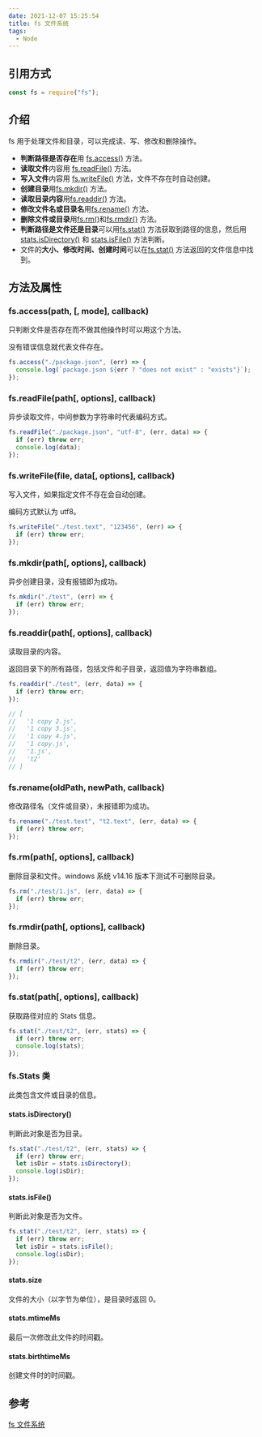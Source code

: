 ```yaml
---
date: 2021-12-07 15:25:54
title: fs 文件系统
tags:
  - Node
---
```


## 引用方式

```js
const fs = require("fs");
```

## 介绍

fs 用于处理文件和目录，可以完成读、写、修改和删除操作。

- **判断路径是否存在**用 [fs.access()](#fsaccesspath-mode-callback) 方法。
- **读取文件**内容用 [fs.readFile()](#fsreadfilepath-options-callback) 方法。
- **写入文件**内容用 [fs.writeFile()](#fswritefilefile-data-options-callback) 方法，文件不存在时自动创建。
- **创建目录**用[fs.mkdir()](#fsmkdirpath-options-callback) 方法。
- **读取目录内容**用[fs.readdir()](#fsreaddirpath-options-callback) 方法。
- **修改文件名或目录名**用[fs.rename()](#fsrenameoldpath-newpath-callback) 方法。
- **删除文件或目录**用[fs.rm()](#fsrmpath-options-callback)和[fs.rmdir()](#fsrmdirpath-options-callback) 方法。
- **判断路径是文件还是目录**可以用[fs.stat()](#fsstatpath-options-callback) 方法获取到路径的信息，然后用[stats.isDirectory()](#statsisdirectory) 和 [stats.isFile()](#statsisfile) 方法判断。
- 文件的**大小、修改时间、创建时间**可以在[fs.stat()](#fsstatpath-options-callback) 方法返回的文件信息中找到。

## 方法及属性

### fs.access(path, [, mode], callback)

只判断文件是否存在而不做其他操作时可以用这个方法。

没有错误信息就代表文件存在。

```js
fs.access("./package.json", (err) => {
  console.log(`package.json ${err ? "does not exist" : "exists"}`);
});
```

### fs.readFile(path[, options], callback)

异步读取文件，中间参数为字符串时代表编码方式。

```js
fs.readFile("./package.json", "utf-8", (err, data) => {
  if (err) throw err;
  console.log(data);
});
```

### fs.writeFile(file, data[, options], callback)

写入文件，如果指定文件不存在会自动创建。

编码方式默认为 utf8。

```js
fs.writeFile("./test.text", "123456", (err) => {
  if (err) throw err;
});
```

### fs.mkdir(path[, options], callback)

异步创建目录，没有报错即为成功。

```js
fs.mkdir("./test", (err) => {
  if (err) throw err;
});
```

### fs.readdir(path[, options], callback)

读取目录的内容。

返回目录下的所有路径，包括文件和子目录，返回值为字符串数组。

```js
fs.readdir("./test", (err, data) => {
  if (err) throw err;
});

// [
//   '1 copy 2.js',
//   '1 copy 3.js',
//   '1 copy 4.js',
//   '1 copy.js',
//   '1.js',
//   't2'
// ]
```

### fs.rename(oldPath, newPath, callback)

修改路径名（文件或目录），未报错即为成功。

```js
fs.rename("./test.text", "t2.text", (err, data) => {
  if (err) throw err;
});
```

### fs.rm(path[, options], callback)

删除目录和文件。windows 系统 v14.16 版本下测试不可删除目录。

```js
fs.rm("./test/1.js", (err, data) => {
  if (err) throw err;
});
```

### fs.rmdir(path[, options], callback)

删除目录。

```js
fs.rmdir("./test/t2", (err, data) => {
  if (err) throw err;
});
```

### fs.stat(path[, options], callback)

获取路径对应的 Stats 信息。

```js
fs.stat("./test/t2", (err, stats) => {
  if (err) throw err;
  console.log(stats);
});
```

### fs.Stats 类

此类包含文件或目录的信息。

#### stats.isDirectory()

判断此对象是否为目录。

```js
fs.stat("./test/t2", (err, stats) => {
  if (err) throw err;
  let isDir = stats.isDirectory();
  console.log(isDir);
});
```

#### stats.isFile()

判断此对象是否为文件。

```js
fs.stat("./test/t2", (err, stats) => {
  if (err) throw err;
  let isDir = stats.isFile();
  console.log(isDir);
});
```

#### stats.size

文件的大小（以字节为单位），是目录时返回 0。

#### stats.mtimeMs

最后一次修改此文件的时间戳。

#### stats.birthtimeMs

创建文件时的时间戳。

## 参考

[fs 文件系统](http://nodejs.cn/api/fs.html)
